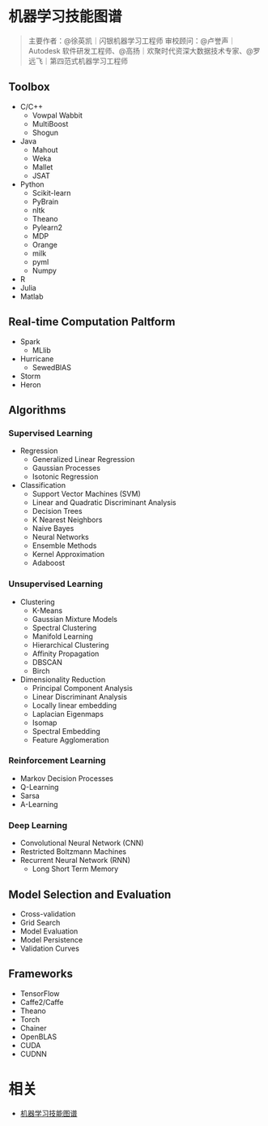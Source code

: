 
# 机器学习技能图谱

> 主要作者：@徐英凯｜闪银机器学习工程师 审校顾问：@卢誉声｜Autodesk 软件研发工程师、@高扬｜欢聚时代资深大数据技术专家、@罗远飞｜第四范式机器学习工程师

## Toolbox

- C/C++
  - Vowpal Wabbit
  - MultiBoost
  - Shogun
- Java
  - Mahout
  - Weka
  - Mallet
  - JSAT
- Python
  - Scikit-learn
  - PyBrain
  - nltk
  - Theano
  - Pylearn2
  - MDP
  - Orange
  - milk
  - pyml
  - Numpy
- R
- Julia
- Matlab

## Real-time Computation Paltform

- Spark
  - MLlib
- Hurricane
  - SewedBlAS
- Storm
- Heron

## Algorithms

### Supervised Learning

- Regression
  - Generalized Linear Regression
  - Gaussian Processes
  - Isotonic Regression
- Classification
  - Support Vector Machines (SVM)
  - Linear and Quadratic Discriminant Analysis
  - Decision Trees
  - K Nearest Neighbors
  - Naive Bayes
  - Neural Networks
  - Ensemble Methods
  - Kernel Approximation
  - Adaboost

### Unsupervised Learning

- Clustering
  - K-Means
  - Gaussian Mixture Models
  - Spectral Clustering
  - Manifold Learning
  - Hierarchical Clustering
  - Affinity Propagation
  - DBSCAN
  - Birch
- Dimensionality Reduction
  - Principal Component Analysis
  - Linear Discriminant Analysis
  - Locally linear embedding
  - Laplacian Eigenmaps
  - Isomap
  - Spectral Embedding
  - Feature Agglomeration

### Reinforcement Learning

- Markov Decision Processes
- Q-Learning
- Sarsa
- A-Learning

### Deep Learning

- Convolutional Neural Network (CNN)
- Restricted Boltzmann Machines
- Recurrent Neural Network (RNN)
  - Long Short Term Memory

## Model Selection and Evaluation

- Cross-validation
- Grid Search
- Model Evaluation
- Model Persistence
- Validation Curves

## Frameworks

- TensorFlow
- Caffe2/Caffe
- Theano
- Torch
- Chainer
- OpenBLAS
- CUDA
- CUDNN


# 相关

- [机器学习技能图谱](https://github.com/TeamStuQ/skill-map/blob/master/data/map-MachineLearning.md)
